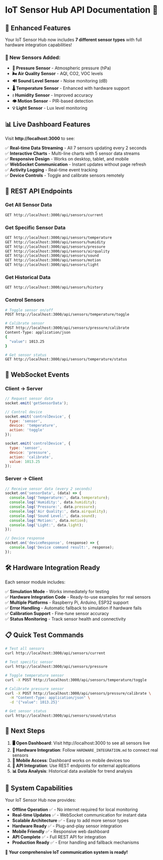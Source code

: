 # IoT Sensor Hub API Documentation 📡

## 🎯 Enhanced Features

Your IoT Sensor Hub now includes **7 different sensor types** with full hardware integration capabilities!

### 🔧 New Sensors Added:
- **🔽 Pressure Sensor** - Atmospheric pressure (hPa)
- **🌬️ Air Quality Sensor** - AQI, CO2, VOC levels  
- **🔊 Sound Level Sensor** - Noise monitoring (dB)
- **🌡️ Temperature Sensor** - Enhanced with hardware support
- **💧 Humidity Sensor** - Improved accuracy
- **👁️ Motion Sensor** - PIR-based detection
- **💡 Light Sensor** - Lux level monitoring

## 📊 Live Dashboard Features

Visit **http://localhost:3000** to see:

✅ **Real-time Data Streaming** - All 7 sensors updating every 2 seconds  
✅ **Interactive Charts** - Multi-line charts with 5 sensor data streams  
✅ **Responsive Design** - Works on desktop, tablet, and mobile  
✅ **WebSocket Communication** - Instant updates without page refresh  
✅ **Activity Logging** - Real-time event tracking  
✅ **Device Controls** - Toggle and calibrate sensors remotely  

## 🚀 REST API Endpoints

### Get All Sensor Data
```bash
GET http://localhost:3000/api/sensors/current
```

### Get Specific Sensor Data
```bash
GET http://localhost:3000/api/sensors/temperature
GET http://localhost:3000/api/sensors/humidity  
GET http://localhost:3000/api/sensors/pressure
GET http://localhost:3000/api/sensors/airquality
GET http://localhost:3000/api/sensors/sound
GET http://localhost:3000/api/sensors/motion
GET http://localhost:3000/api/sensors/light
```

### Get Historical Data
```bash
GET http://localhost:3000/api/sensors/history
```

### Control Sensors
```bash
# Toggle sensor on/off
POST http://localhost:3000/api/sensors/temperature/toggle

# Calibrate sensor
POST http://localhost:3000/api/sensors/pressure/calibrate
Content-Type: application/json
{
  "value": 1013.25
}

# Get sensor status
GET http://localhost:3000/api/sensors/temperature/status
```

## 🔌 WebSocket Events

### Client → Server
```javascript
// Request sensor data
socket.emit('getSensorData');

// Control device
socket.emit('controlDevice', {
  type: 'sensor',
  device: 'temperature',
  action: 'toggle'
});

socket.emit('controlDevice', {
  type: 'sensor', 
  device: 'pressure',
  action: 'calibrate',
  value: 1013.25
});
```

### Server → Client
```javascript
// Receive sensor data (every 2 seconds)
socket.on('sensorData', (data) => {
  console.log('Temperature:', data.temperature);
  console.log('Humidity:', data.humidity);
  console.log('Pressure:', data.pressure);
  console.log('Air Quality:', data.airquality);
  console.log('Sound Level:', data.sound);
  console.log('Motion:', data.motion);
  console.log('Light:', data.light);
});

// Device response
socket.on('deviceResponse', (response) => {
  console.log('Device command result:', response);
});
```

## 🛠️ Hardware Integration Ready

Each sensor module includes:

✅ **Simulation Mode** - Works immediately for testing  
✅ **Hardware Integration Code** - Ready-to-use examples for real sensors  
✅ **Multiple Platforms** - Raspberry Pi, Arduino, ESP32 support  
✅ **Error Handling** - Automatic fallback to simulation if hardware fails  
✅ **Calibration Support** - Fine-tune sensor accuracy  
✅ **Status Monitoring** - Track sensor health and connectivity  

## 📋 Quick Test Commands

```bash
# Test all sensors
curl http://localhost:3000/api/sensors/current

# Test specific sensor
curl http://localhost:3000/api/sensors/pressure

# Toggle temperature sensor
curl -X POST http://localhost:3000/api/sensors/temperature/toggle

# Calibrate pressure sensor
curl -X POST http://localhost:3000/api/sensors/pressure/calibrate \
  -H "Content-Type: application/json" \
  -d '{"value": 1013.25}'

# Get sensor status
curl http://localhost:3000/api/sensors/sound/status
```

## 🎯 Next Steps

1. **🖥️ Open Dashboard**: Visit http://localhost:3000 to see all sensors live
2. **🔧 Hardware Integration**: Follow `HARDWARE_INTEGRATION.md` to connect real sensors  
3. **📱 Mobile Access**: Dashboard works on mobile devices too
4. **🔗 API Integration**: Use REST endpoints for external applications
5. **📊 Data Analysis**: Historical data available for trend analysis

## 🌟 System Capabilities

Your IoT Sensor Hub now provides:

- **Offline Operation** ✅ - No internet required for local monitoring
- **Real-time Updates** ✅ - WebSocket communication for instant data
- **Scalable Architecture** ✅ - Easy to add more sensor types
- **Hardware Ready** ✅ - Plug-and-play sensor integration
- **Mobile Friendly** ✅ - Responsive web dashboard
- **API Complete** ✅ - Full REST API for integration
- **Production Ready** ✅ - Error handling and fallback mechanisms

**🎉 Your comprehensive IoT communication system is ready!**
